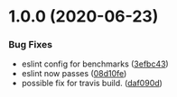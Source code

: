 # 1.0.0 (2020-06-23)


### Bug Fixes

* eslint config for benchmarks ([3efbc43](https://github.com/xobotyi/is-obj/commit/3efbc43500957d0e95beff043ab7a8a22aa51e15))
* eslint now passes ([08d10fe](https://github.com/xobotyi/is-obj/commit/08d10feba9914cfcd7bc6d18350877e059103240))
* possible fix for travis build. ([daf090d](https://github.com/xobotyi/is-obj/commit/daf090df1ff59144dcec81a93e682faffeacaf38))
